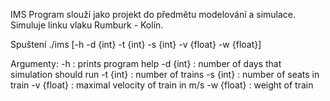 IMS
Program slouží jako projekt do předmětu modelování a simulace.
Simuluje linku vlaku Rumburk - Kolín.

Spuštení
./ims [-h -d {int} -t {int} -s {int} -v {float} -w {float}]

Argumenty:
-h : prints program help
-d {int} : number of days that simulation should run
-t {int} : number of trains
-s {int} : number of seats in train
-v {float} : maximal velocity of train in m/s
-w {float} : weight of train